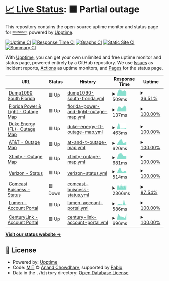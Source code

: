 # [📈 Live Status](https://statmon.valdi-via.com): <!--live status--> **🟧 Partial outage**

This repository contains the open-source uptime monitor and status page for [ᴮᴿᴬᴺᴰᴼᴺ](valdi-via.com), powered by [Upptime](https://github.com/upptime/upptime).

[![Uptime CI](https://github.com/chillwave/uptime.valdi-via/workflows/Uptime%20CI/badge.svg)](https://github.com/chillwave/uptime.valdi-via/actions?query=workflow%3A%22Uptime+CI%22)
[![Response Time CI](https://github.com/chillwave/uptime.valdi-via/workflows/Response%20Time%20CI/badge.svg)](https://github.com/chillwave/uptime.valdi-via/actions?query=workflow%3A%22Response+Time+CI%22)
[![Graphs CI](https://github.com/chillwave/uptime.valdi-via/workflows/Graphs%20CI/badge.svg)](https://github.com/chillwave/uptime.valdi-via/actions?query=workflow%3A%22Graphs+CI%22)
[![Static Site CI](https://github.com/chillwave/uptime.valdi-via/workflows/Static%20Site%20CI/badge.svg)](https://github.com/chillwave/uptime.valdi-via/actions?query=workflow%3A%22Static+Site+CI%22)
[![Summary CI](https://github.com/chillwave/uptime.valdi-via/workflows/Summary%20CI/badge.svg)](https://github.com/chillwave/uptime.valdi-via/actions?query=workflow%3A%22Summary+CI%22)

With [Upptime](https://upptime.js.org), you can get your own unlimited and free uptime monitor and status page, powered entirely by a GitHub repository. We use [Issues](https://github.com/chillwave/uptime.valdi-via/issues) as incident reports, [Actions](https://github.com/chillwave/uptime.valdi-via/actions) as uptime monitors, and [Pages](https://statmon.valdi-via.com) for the status page.

<!--start: status pages-->
<!-- This summary is generated by Upptime (https://github.com/upptime/upptime) -->
<!-- Do not edit this manually, your changes will be overwritten -->
<!-- prettier-ignore -->
| URL | Status | History | Response Time | Uptime |
| --- | ------ | ------- | ------------- | ------ |
| <img alt="" src="https://icons.duckduckgo.com/ip3/119xx.valdi-via.com.ico" height="13"> [Dump1090 South Florida](http://119xx.valdi-via.com:11090) | 🟩 Up | [dump1090-south-florida.yml](https://github.com/Chillwave/uptime.valdi-via/commits/HEAD/history/dump1090-south-florida.yml) | <details><summary><img alt="Response time graph" src="./graphs/dump1090-south-florida/response-time-week.png" height="20"> 509ms</summary><br><a href="https://statmon.valdi-via.com/history/dump1090-south-florida"><img alt="Response time 564" src="https://img.shields.io/endpoint?url=https%3A%2F%2Fraw.githubusercontent.com%2FChillwave%2Fuptime.valdi-via%2FHEAD%2Fapi%2Fdump1090-south-florida%2Fresponse-time.json"></a><br><a href="https://statmon.valdi-via.com/history/dump1090-south-florida"><img alt="24-hour response time 385" src="https://img.shields.io/endpoint?url=https%3A%2F%2Fraw.githubusercontent.com%2FChillwave%2Fuptime.valdi-via%2FHEAD%2Fapi%2Fdump1090-south-florida%2Fresponse-time-day.json"></a><br><a href="https://statmon.valdi-via.com/history/dump1090-south-florida"><img alt="7-day response time 509" src="https://img.shields.io/endpoint?url=https%3A%2F%2Fraw.githubusercontent.com%2FChillwave%2Fuptime.valdi-via%2FHEAD%2Fapi%2Fdump1090-south-florida%2Fresponse-time-week.json"></a><br><a href="https://statmon.valdi-via.com/history/dump1090-south-florida"><img alt="30-day response time 583" src="https://img.shields.io/endpoint?url=https%3A%2F%2Fraw.githubusercontent.com%2FChillwave%2Fuptime.valdi-via%2FHEAD%2Fapi%2Fdump1090-south-florida%2Fresponse-time-month.json"></a><br><a href="https://statmon.valdi-via.com/history/dump1090-south-florida"><img alt="1-year response time 564" src="https://img.shields.io/endpoint?url=https%3A%2F%2Fraw.githubusercontent.com%2FChillwave%2Fuptime.valdi-via%2FHEAD%2Fapi%2Fdump1090-south-florida%2Fresponse-time-year.json"></a></details> | <details><summary><a href="https://statmon.valdi-via.com/history/dump1090-south-florida">36.51%</a></summary><a href="https://statmon.valdi-via.com/history/dump1090-south-florida"><img alt="All-time uptime 72.38%" src="https://img.shields.io/endpoint?url=https%3A%2F%2Fraw.githubusercontent.com%2FChillwave%2Fuptime.valdi-via%2FHEAD%2Fapi%2Fdump1090-south-florida%2Fuptime.json"></a><br><a href="https://statmon.valdi-via.com/history/dump1090-south-florida"><img alt="24-hour uptime 100.00%" src="https://img.shields.io/endpoint?url=https%3A%2F%2Fraw.githubusercontent.com%2FChillwave%2Fuptime.valdi-via%2FHEAD%2Fapi%2Fdump1090-south-florida%2Fuptime-day.json"></a><br><a href="https://statmon.valdi-via.com/history/dump1090-south-florida"><img alt="7-day uptime 36.51%" src="https://img.shields.io/endpoint?url=https%3A%2F%2Fraw.githubusercontent.com%2FChillwave%2Fuptime.valdi-via%2FHEAD%2Fapi%2Fdump1090-south-florida%2Fuptime-week.json"></a><br><a href="https://statmon.valdi-via.com/history/dump1090-south-florida"><img alt="30-day uptime 59.37%" src="https://img.shields.io/endpoint?url=https%3A%2F%2Fraw.githubusercontent.com%2FChillwave%2Fuptime.valdi-via%2FHEAD%2Fapi%2Fdump1090-south-florida%2Fuptime-month.json"></a><br><a href="https://statmon.valdi-via.com/history/dump1090-south-florida"><img alt="1-year uptime 72.38%" src="https://img.shields.io/endpoint?url=https%3A%2F%2Fraw.githubusercontent.com%2FChillwave%2Fuptime.valdi-via%2FHEAD%2Fapi%2Fdump1090-south-florida%2Fuptime-year.json"></a></details>
| <img alt="" src="https://icons.duckduckgo.com/ip3/www.fplmaps.com.ico" height="13"> [Florida Power & Light - Outage Map](https://www.fplmaps.com/) | 🟩 Up | [florida-power-and-light-outage-map.yml](https://github.com/Chillwave/uptime.valdi-via/commits/HEAD/history/florida-power-and-light-outage-map.yml) | <details><summary><img alt="Response time graph" src="./graphs/florida-power-and-light-outage-map/response-time-week.png" height="20"> 137ms</summary><br><a href="https://statmon.valdi-via.com/history/florida-power-and-light-outage-map"><img alt="Response time 133" src="https://img.shields.io/endpoint?url=https%3A%2F%2Fraw.githubusercontent.com%2FChillwave%2Fuptime.valdi-via%2FHEAD%2Fapi%2Fflorida-power-and-light-outage-map%2Fresponse-time.json"></a><br><a href="https://statmon.valdi-via.com/history/florida-power-and-light-outage-map"><img alt="24-hour response time 110" src="https://img.shields.io/endpoint?url=https%3A%2F%2Fraw.githubusercontent.com%2FChillwave%2Fuptime.valdi-via%2FHEAD%2Fapi%2Fflorida-power-and-light-outage-map%2Fresponse-time-day.json"></a><br><a href="https://statmon.valdi-via.com/history/florida-power-and-light-outage-map"><img alt="7-day response time 137" src="https://img.shields.io/endpoint?url=https%3A%2F%2Fraw.githubusercontent.com%2FChillwave%2Fuptime.valdi-via%2FHEAD%2Fapi%2Fflorida-power-and-light-outage-map%2Fresponse-time-week.json"></a><br><a href="https://statmon.valdi-via.com/history/florida-power-and-light-outage-map"><img alt="30-day response time 126" src="https://img.shields.io/endpoint?url=https%3A%2F%2Fraw.githubusercontent.com%2FChillwave%2Fuptime.valdi-via%2FHEAD%2Fapi%2Fflorida-power-and-light-outage-map%2Fresponse-time-month.json"></a><br><a href="https://statmon.valdi-via.com/history/florida-power-and-light-outage-map"><img alt="1-year response time 133" src="https://img.shields.io/endpoint?url=https%3A%2F%2Fraw.githubusercontent.com%2FChillwave%2Fuptime.valdi-via%2FHEAD%2Fapi%2Fflorida-power-and-light-outage-map%2Fresponse-time-year.json"></a></details> | <details><summary><a href="https://statmon.valdi-via.com/history/florida-power-and-light-outage-map">100.00%</a></summary><a href="https://statmon.valdi-via.com/history/florida-power-and-light-outage-map"><img alt="All-time uptime 100.00%" src="https://img.shields.io/endpoint?url=https%3A%2F%2Fraw.githubusercontent.com%2FChillwave%2Fuptime.valdi-via%2FHEAD%2Fapi%2Fflorida-power-and-light-outage-map%2Fuptime.json"></a><br><a href="https://statmon.valdi-via.com/history/florida-power-and-light-outage-map"><img alt="24-hour uptime 100.00%" src="https://img.shields.io/endpoint?url=https%3A%2F%2Fraw.githubusercontent.com%2FChillwave%2Fuptime.valdi-via%2FHEAD%2Fapi%2Fflorida-power-and-light-outage-map%2Fuptime-day.json"></a><br><a href="https://statmon.valdi-via.com/history/florida-power-and-light-outage-map"><img alt="7-day uptime 100.00%" src="https://img.shields.io/endpoint?url=https%3A%2F%2Fraw.githubusercontent.com%2FChillwave%2Fuptime.valdi-via%2FHEAD%2Fapi%2Fflorida-power-and-light-outage-map%2Fuptime-week.json"></a><br><a href="https://statmon.valdi-via.com/history/florida-power-and-light-outage-map"><img alt="30-day uptime 100.00%" src="https://img.shields.io/endpoint?url=https%3A%2F%2Fraw.githubusercontent.com%2FChillwave%2Fuptime.valdi-via%2FHEAD%2Fapi%2Fflorida-power-and-light-outage-map%2Fuptime-month.json"></a><br><a href="https://statmon.valdi-via.com/history/florida-power-and-light-outage-map"><img alt="1-year uptime 100.00%" src="https://img.shields.io/endpoint?url=https%3A%2F%2Fraw.githubusercontent.com%2FChillwave%2Fuptime.valdi-via%2FHEAD%2Fapi%2Fflorida-power-and-light-outage-map%2Fuptime-year.json"></a></details>
| <img alt="" src="https://icons.duckduckgo.com/ip3/outagemaps.duke-energy.com.ico" height="13"> [Duke Energy (FL)- Outage Map](https://outagemaps.duke-energy.com/#/current-outages/fl) | 🟩 Up | [duke-energy-fl-outage-map.yml](https://github.com/Chillwave/uptime.valdi-via/commits/HEAD/history/duke-energy-fl-outage-map.yml) | <details><summary><img alt="Response time graph" src="./graphs/duke-energy-fl-outage-map/response-time-week.png" height="20"> 463ms</summary><br><a href="https://statmon.valdi-via.com/history/duke-energy-fl-outage-map"><img alt="Response time 849" src="https://img.shields.io/endpoint?url=https%3A%2F%2Fraw.githubusercontent.com%2FChillwave%2Fuptime.valdi-via%2FHEAD%2Fapi%2Fduke-energy-fl-outage-map%2Fresponse-time.json"></a><br><a href="https://statmon.valdi-via.com/history/duke-energy-fl-outage-map"><img alt="24-hour response time 175" src="https://img.shields.io/endpoint?url=https%3A%2F%2Fraw.githubusercontent.com%2FChillwave%2Fuptime.valdi-via%2FHEAD%2Fapi%2Fduke-energy-fl-outage-map%2Fresponse-time-day.json"></a><br><a href="https://statmon.valdi-via.com/history/duke-energy-fl-outage-map"><img alt="7-day response time 463" src="https://img.shields.io/endpoint?url=https%3A%2F%2Fraw.githubusercontent.com%2FChillwave%2Fuptime.valdi-via%2FHEAD%2Fapi%2Fduke-energy-fl-outage-map%2Fresponse-time-week.json"></a><br><a href="https://statmon.valdi-via.com/history/duke-energy-fl-outage-map"><img alt="30-day response time 771" src="https://img.shields.io/endpoint?url=https%3A%2F%2Fraw.githubusercontent.com%2FChillwave%2Fuptime.valdi-via%2FHEAD%2Fapi%2Fduke-energy-fl-outage-map%2Fresponse-time-month.json"></a><br><a href="https://statmon.valdi-via.com/history/duke-energy-fl-outage-map"><img alt="1-year response time 849" src="https://img.shields.io/endpoint?url=https%3A%2F%2Fraw.githubusercontent.com%2FChillwave%2Fuptime.valdi-via%2FHEAD%2Fapi%2Fduke-energy-fl-outage-map%2Fresponse-time-year.json"></a></details> | <details><summary><a href="https://statmon.valdi-via.com/history/duke-energy-fl-outage-map">100.00%</a></summary><a href="https://statmon.valdi-via.com/history/duke-energy-fl-outage-map"><img alt="All-time uptime 100.00%" src="https://img.shields.io/endpoint?url=https%3A%2F%2Fraw.githubusercontent.com%2FChillwave%2Fuptime.valdi-via%2FHEAD%2Fapi%2Fduke-energy-fl-outage-map%2Fuptime.json"></a><br><a href="https://statmon.valdi-via.com/history/duke-energy-fl-outage-map"><img alt="24-hour uptime 100.00%" src="https://img.shields.io/endpoint?url=https%3A%2F%2Fraw.githubusercontent.com%2FChillwave%2Fuptime.valdi-via%2FHEAD%2Fapi%2Fduke-energy-fl-outage-map%2Fuptime-day.json"></a><br><a href="https://statmon.valdi-via.com/history/duke-energy-fl-outage-map"><img alt="7-day uptime 100.00%" src="https://img.shields.io/endpoint?url=https%3A%2F%2Fraw.githubusercontent.com%2FChillwave%2Fuptime.valdi-via%2FHEAD%2Fapi%2Fduke-energy-fl-outage-map%2Fuptime-week.json"></a><br><a href="https://statmon.valdi-via.com/history/duke-energy-fl-outage-map"><img alt="30-day uptime 100.00%" src="https://img.shields.io/endpoint?url=https%3A%2F%2Fraw.githubusercontent.com%2FChillwave%2Fuptime.valdi-via%2FHEAD%2Fapi%2Fduke-energy-fl-outage-map%2Fuptime-month.json"></a><br><a href="https://statmon.valdi-via.com/history/duke-energy-fl-outage-map"><img alt="1-year uptime 100.00%" src="https://img.shields.io/endpoint?url=https%3A%2F%2Fraw.githubusercontent.com%2FChillwave%2Fuptime.valdi-via%2FHEAD%2Fapi%2Fduke-energy-fl-outage-map%2Fuptime-year.json"></a></details>
| <img alt="" src="https://icons.duckduckgo.com/ip3/www.att.com.ico" height="13"> [AT&T - Outage Map](https://www.att.com/outages) | 🟩 Up | [at-and-t-outage-map.yml](https://github.com/Chillwave/uptime.valdi-via/commits/HEAD/history/at-and-t-outage-map.yml) | <details><summary><img alt="Response time graph" src="./graphs/at-and-t-outage-map/response-time-week.png" height="20"> 620ms</summary><br><a href="https://statmon.valdi-via.com/history/at-and-t-outage-map"><img alt="Response time 584" src="https://img.shields.io/endpoint?url=https%3A%2F%2Fraw.githubusercontent.com%2FChillwave%2Fuptime.valdi-via%2FHEAD%2Fapi%2Fat-and-t-outage-map%2Fresponse-time.json"></a><br><a href="https://statmon.valdi-via.com/history/at-and-t-outage-map"><img alt="24-hour response time 516" src="https://img.shields.io/endpoint?url=https%3A%2F%2Fraw.githubusercontent.com%2FChillwave%2Fuptime.valdi-via%2FHEAD%2Fapi%2Fat-and-t-outage-map%2Fresponse-time-day.json"></a><br><a href="https://statmon.valdi-via.com/history/at-and-t-outage-map"><img alt="7-day response time 620" src="https://img.shields.io/endpoint?url=https%3A%2F%2Fraw.githubusercontent.com%2FChillwave%2Fuptime.valdi-via%2FHEAD%2Fapi%2Fat-and-t-outage-map%2Fresponse-time-week.json"></a><br><a href="https://statmon.valdi-via.com/history/at-and-t-outage-map"><img alt="30-day response time 569" src="https://img.shields.io/endpoint?url=https%3A%2F%2Fraw.githubusercontent.com%2FChillwave%2Fuptime.valdi-via%2FHEAD%2Fapi%2Fat-and-t-outage-map%2Fresponse-time-month.json"></a><br><a href="https://statmon.valdi-via.com/history/at-and-t-outage-map"><img alt="1-year response time 584" src="https://img.shields.io/endpoint?url=https%3A%2F%2Fraw.githubusercontent.com%2FChillwave%2Fuptime.valdi-via%2FHEAD%2Fapi%2Fat-and-t-outage-map%2Fresponse-time-year.json"></a></details> | <details><summary><a href="https://statmon.valdi-via.com/history/at-and-t-outage-map">100.00%</a></summary><a href="https://statmon.valdi-via.com/history/at-and-t-outage-map"><img alt="All-time uptime 100.00%" src="https://img.shields.io/endpoint?url=https%3A%2F%2Fraw.githubusercontent.com%2FChillwave%2Fuptime.valdi-via%2FHEAD%2Fapi%2Fat-and-t-outage-map%2Fuptime.json"></a><br><a href="https://statmon.valdi-via.com/history/at-and-t-outage-map"><img alt="24-hour uptime 100.00%" src="https://img.shields.io/endpoint?url=https%3A%2F%2Fraw.githubusercontent.com%2FChillwave%2Fuptime.valdi-via%2FHEAD%2Fapi%2Fat-and-t-outage-map%2Fuptime-day.json"></a><br><a href="https://statmon.valdi-via.com/history/at-and-t-outage-map"><img alt="7-day uptime 100.00%" src="https://img.shields.io/endpoint?url=https%3A%2F%2Fraw.githubusercontent.com%2FChillwave%2Fuptime.valdi-via%2FHEAD%2Fapi%2Fat-and-t-outage-map%2Fuptime-week.json"></a><br><a href="https://statmon.valdi-via.com/history/at-and-t-outage-map"><img alt="30-day uptime 100.00%" src="https://img.shields.io/endpoint?url=https%3A%2F%2Fraw.githubusercontent.com%2FChillwave%2Fuptime.valdi-via%2FHEAD%2Fapi%2Fat-and-t-outage-map%2Fuptime-month.json"></a><br><a href="https://statmon.valdi-via.com/history/at-and-t-outage-map"><img alt="1-year uptime 100.00%" src="https://img.shields.io/endpoint?url=https%3A%2F%2Fraw.githubusercontent.com%2FChillwave%2Fuptime.valdi-via%2FHEAD%2Fapi%2Fat-and-t-outage-map%2Fuptime-year.json"></a></details>
| <img alt="" src="https://icons.duckduckgo.com/ip3/www.xfinity.com.ico" height="13"> [Xfinity - Outage Map](https://www.xfinity.com/support/statusmap) | 🟩 Up | [xfinity-outage-map.yml](https://github.com/Chillwave/uptime.valdi-via/commits/HEAD/history/xfinity-outage-map.yml) | <details><summary><img alt="Response time graph" src="./graphs/xfinity-outage-map/response-time-week.png" height="20"> 681ms</summary><br><a href="https://statmon.valdi-via.com/history/xfinity-outage-map"><img alt="Response time 761" src="https://img.shields.io/endpoint?url=https%3A%2F%2Fraw.githubusercontent.com%2FChillwave%2Fuptime.valdi-via%2FHEAD%2Fapi%2Fxfinity-outage-map%2Fresponse-time.json"></a><br><a href="https://statmon.valdi-via.com/history/xfinity-outage-map"><img alt="24-hour response time 505" src="https://img.shields.io/endpoint?url=https%3A%2F%2Fraw.githubusercontent.com%2FChillwave%2Fuptime.valdi-via%2FHEAD%2Fapi%2Fxfinity-outage-map%2Fresponse-time-day.json"></a><br><a href="https://statmon.valdi-via.com/history/xfinity-outage-map"><img alt="7-day response time 681" src="https://img.shields.io/endpoint?url=https%3A%2F%2Fraw.githubusercontent.com%2FChillwave%2Fuptime.valdi-via%2FHEAD%2Fapi%2Fxfinity-outage-map%2Fresponse-time-week.json"></a><br><a href="https://statmon.valdi-via.com/history/xfinity-outage-map"><img alt="30-day response time 749" src="https://img.shields.io/endpoint?url=https%3A%2F%2Fraw.githubusercontent.com%2FChillwave%2Fuptime.valdi-via%2FHEAD%2Fapi%2Fxfinity-outage-map%2Fresponse-time-month.json"></a><br><a href="https://statmon.valdi-via.com/history/xfinity-outage-map"><img alt="1-year response time 761" src="https://img.shields.io/endpoint?url=https%3A%2F%2Fraw.githubusercontent.com%2FChillwave%2Fuptime.valdi-via%2FHEAD%2Fapi%2Fxfinity-outage-map%2Fresponse-time-year.json"></a></details> | <details><summary><a href="https://statmon.valdi-via.com/history/xfinity-outage-map">100.00%</a></summary><a href="https://statmon.valdi-via.com/history/xfinity-outage-map"><img alt="All-time uptime 100.00%" src="https://img.shields.io/endpoint?url=https%3A%2F%2Fraw.githubusercontent.com%2FChillwave%2Fuptime.valdi-via%2FHEAD%2Fapi%2Fxfinity-outage-map%2Fuptime.json"></a><br><a href="https://statmon.valdi-via.com/history/xfinity-outage-map"><img alt="24-hour uptime 100.00%" src="https://img.shields.io/endpoint?url=https%3A%2F%2Fraw.githubusercontent.com%2FChillwave%2Fuptime.valdi-via%2FHEAD%2Fapi%2Fxfinity-outage-map%2Fuptime-day.json"></a><br><a href="https://statmon.valdi-via.com/history/xfinity-outage-map"><img alt="7-day uptime 100.00%" src="https://img.shields.io/endpoint?url=https%3A%2F%2Fraw.githubusercontent.com%2FChillwave%2Fuptime.valdi-via%2FHEAD%2Fapi%2Fxfinity-outage-map%2Fuptime-week.json"></a><br><a href="https://statmon.valdi-via.com/history/xfinity-outage-map"><img alt="30-day uptime 100.00%" src="https://img.shields.io/endpoint?url=https%3A%2F%2Fraw.githubusercontent.com%2FChillwave%2Fuptime.valdi-via%2FHEAD%2Fapi%2Fxfinity-outage-map%2Fuptime-month.json"></a><br><a href="https://statmon.valdi-via.com/history/xfinity-outage-map"><img alt="1-year uptime 100.00%" src="https://img.shields.io/endpoint?url=https%3A%2F%2Fraw.githubusercontent.com%2FChillwave%2Fuptime.valdi-via%2FHEAD%2Fapi%2Fxfinity-outage-map%2Fuptime-year.json"></a></details>
| <img alt="" src="https://icons.duckduckgo.com/ip3/verizon.com.ico" height="13"> [Verizon - Status](https://verizon.com/CheckStatus) | 🟩 Up | [verizon-status.yml](https://github.com/Chillwave/uptime.valdi-via/commits/HEAD/history/verizon-status.yml) | <details><summary><img alt="Response time graph" src="./graphs/verizon-status/response-time-week.png" height="20"> 514ms</summary><br><a href="https://statmon.valdi-via.com/history/verizon-status"><img alt="Response time 490" src="https://img.shields.io/endpoint?url=https%3A%2F%2Fraw.githubusercontent.com%2FChillwave%2Fuptime.valdi-via%2FHEAD%2Fapi%2Fverizon-status%2Fresponse-time.json"></a><br><a href="https://statmon.valdi-via.com/history/verizon-status"><img alt="24-hour response time 286" src="https://img.shields.io/endpoint?url=https%3A%2F%2Fraw.githubusercontent.com%2FChillwave%2Fuptime.valdi-via%2FHEAD%2Fapi%2Fverizon-status%2Fresponse-time-day.json"></a><br><a href="https://statmon.valdi-via.com/history/verizon-status"><img alt="7-day response time 514" src="https://img.shields.io/endpoint?url=https%3A%2F%2Fraw.githubusercontent.com%2FChillwave%2Fuptime.valdi-via%2FHEAD%2Fapi%2Fverizon-status%2Fresponse-time-week.json"></a><br><a href="https://statmon.valdi-via.com/history/verizon-status"><img alt="30-day response time 497" src="https://img.shields.io/endpoint?url=https%3A%2F%2Fraw.githubusercontent.com%2FChillwave%2Fuptime.valdi-via%2FHEAD%2Fapi%2Fverizon-status%2Fresponse-time-month.json"></a><br><a href="https://statmon.valdi-via.com/history/verizon-status"><img alt="1-year response time 490" src="https://img.shields.io/endpoint?url=https%3A%2F%2Fraw.githubusercontent.com%2FChillwave%2Fuptime.valdi-via%2FHEAD%2Fapi%2Fverizon-status%2Fresponse-time-year.json"></a></details> | <details><summary><a href="https://statmon.valdi-via.com/history/verizon-status">100.00%</a></summary><a href="https://statmon.valdi-via.com/history/verizon-status"><img alt="All-time uptime 100.00%" src="https://img.shields.io/endpoint?url=https%3A%2F%2Fraw.githubusercontent.com%2FChillwave%2Fuptime.valdi-via%2FHEAD%2Fapi%2Fverizon-status%2Fuptime.json"></a><br><a href="https://statmon.valdi-via.com/history/verizon-status"><img alt="24-hour uptime 100.00%" src="https://img.shields.io/endpoint?url=https%3A%2F%2Fraw.githubusercontent.com%2FChillwave%2Fuptime.valdi-via%2FHEAD%2Fapi%2Fverizon-status%2Fuptime-day.json"></a><br><a href="https://statmon.valdi-via.com/history/verizon-status"><img alt="7-day uptime 100.00%" src="https://img.shields.io/endpoint?url=https%3A%2F%2Fraw.githubusercontent.com%2FChillwave%2Fuptime.valdi-via%2FHEAD%2Fapi%2Fverizon-status%2Fuptime-week.json"></a><br><a href="https://statmon.valdi-via.com/history/verizon-status"><img alt="30-day uptime 100.00%" src="https://img.shields.io/endpoint?url=https%3A%2F%2Fraw.githubusercontent.com%2FChillwave%2Fuptime.valdi-via%2FHEAD%2Fapi%2Fverizon-status%2Fuptime-month.json"></a><br><a href="https://statmon.valdi-via.com/history/verizon-status"><img alt="1-year uptime 100.00%" src="https://img.shields.io/endpoint?url=https%3A%2F%2Fraw.githubusercontent.com%2FChillwave%2Fuptime.valdi-via%2FHEAD%2Fapi%2Fverizon-status%2Fuptime-year.json"></a></details>
| <img alt="" src="https://icons.duckduckgo.com/ip3/business.comcast.com.ico" height="13"> [Comcast Buisness - Status](https://business.comcast.com/status/) | 🟥 Down | [comcast-buisness-status.yml](https://github.com/Chillwave/uptime.valdi-via/commits/HEAD/history/comcast-buisness-status.yml) | <details><summary><img alt="Response time graph" src="./graphs/comcast-buisness-status/response-time-week.png" height="20"> 2366ms</summary><br><a href="https://statmon.valdi-via.com/history/comcast-buisness-status"><img alt="Response time 1907" src="https://img.shields.io/endpoint?url=https%3A%2F%2Fraw.githubusercontent.com%2FChillwave%2Fuptime.valdi-via%2FHEAD%2Fapi%2Fcomcast-buisness-status%2Fresponse-time.json"></a><br><a href="https://statmon.valdi-via.com/history/comcast-buisness-status"><img alt="24-hour response time 2358" src="https://img.shields.io/endpoint?url=https%3A%2F%2Fraw.githubusercontent.com%2FChillwave%2Fuptime.valdi-via%2FHEAD%2Fapi%2Fcomcast-buisness-status%2Fresponse-time-day.json"></a><br><a href="https://statmon.valdi-via.com/history/comcast-buisness-status"><img alt="7-day response time 2366" src="https://img.shields.io/endpoint?url=https%3A%2F%2Fraw.githubusercontent.com%2FChillwave%2Fuptime.valdi-via%2FHEAD%2Fapi%2Fcomcast-buisness-status%2Fresponse-time-week.json"></a><br><a href="https://statmon.valdi-via.com/history/comcast-buisness-status"><img alt="30-day response time 2024" src="https://img.shields.io/endpoint?url=https%3A%2F%2Fraw.githubusercontent.com%2FChillwave%2Fuptime.valdi-via%2FHEAD%2Fapi%2Fcomcast-buisness-status%2Fresponse-time-month.json"></a><br><a href="https://statmon.valdi-via.com/history/comcast-buisness-status"><img alt="1-year response time 1907" src="https://img.shields.io/endpoint?url=https%3A%2F%2Fraw.githubusercontent.com%2FChillwave%2Fuptime.valdi-via%2FHEAD%2Fapi%2Fcomcast-buisness-status%2Fresponse-time-year.json"></a></details> | <details><summary><a href="https://statmon.valdi-via.com/history/comcast-buisness-status">97.54%</a></summary><a href="https://statmon.valdi-via.com/history/comcast-buisness-status"><img alt="All-time uptime 99.60%" src="https://img.shields.io/endpoint?url=https%3A%2F%2Fraw.githubusercontent.com%2FChillwave%2Fuptime.valdi-via%2FHEAD%2Fapi%2Fcomcast-buisness-status%2Fuptime.json"></a><br><a href="https://statmon.valdi-via.com/history/comcast-buisness-status"><img alt="24-hour uptime 94.40%" src="https://img.shields.io/endpoint?url=https%3A%2F%2Fraw.githubusercontent.com%2FChillwave%2Fuptime.valdi-via%2FHEAD%2Fapi%2Fcomcast-buisness-status%2Fuptime-day.json"></a><br><a href="https://statmon.valdi-via.com/history/comcast-buisness-status"><img alt="7-day uptime 97.54%" src="https://img.shields.io/endpoint?url=https%3A%2F%2Fraw.githubusercontent.com%2FChillwave%2Fuptime.valdi-via%2FHEAD%2Fapi%2Fcomcast-buisness-status%2Fuptime-week.json"></a><br><a href="https://statmon.valdi-via.com/history/comcast-buisness-status"><img alt="30-day uptime 99.43%" src="https://img.shields.io/endpoint?url=https%3A%2F%2Fraw.githubusercontent.com%2FChillwave%2Fuptime.valdi-via%2FHEAD%2Fapi%2Fcomcast-buisness-status%2Fuptime-month.json"></a><br><a href="https://statmon.valdi-via.com/history/comcast-buisness-status"><img alt="1-year uptime 99.60%" src="https://img.shields.io/endpoint?url=https%3A%2F%2Fraw.githubusercontent.com%2FChillwave%2Fuptime.valdi-via%2FHEAD%2Fapi%2Fcomcast-buisness-status%2Fuptime-year.json"></a></details>
| <img alt="" src="https://icons.duckduckgo.com/ip3/www.lumen.com.ico" height="13"> [Lumen - Account Portal](https://www.lumen.com/login) | 🟩 Up | [lumen-account-portal.yml](https://github.com/Chillwave/uptime.valdi-via/commits/HEAD/history/lumen-account-portal.yml) | <details><summary><img alt="Response time graph" src="./graphs/lumen-account-portal/response-time-week.png" height="20"> 586ms</summary><br><a href="https://statmon.valdi-via.com/history/lumen-account-portal"><img alt="Response time 758" src="https://img.shields.io/endpoint?url=https%3A%2F%2Fraw.githubusercontent.com%2FChillwave%2Fuptime.valdi-via%2FHEAD%2Fapi%2Flumen-account-portal%2Fresponse-time.json"></a><br><a href="https://statmon.valdi-via.com/history/lumen-account-portal"><img alt="24-hour response time 361" src="https://img.shields.io/endpoint?url=https%3A%2F%2Fraw.githubusercontent.com%2FChillwave%2Fuptime.valdi-via%2FHEAD%2Fapi%2Flumen-account-portal%2Fresponse-time-day.json"></a><br><a href="https://statmon.valdi-via.com/history/lumen-account-portal"><img alt="7-day response time 586" src="https://img.shields.io/endpoint?url=https%3A%2F%2Fraw.githubusercontent.com%2FChillwave%2Fuptime.valdi-via%2FHEAD%2Fapi%2Flumen-account-portal%2Fresponse-time-week.json"></a><br><a href="https://statmon.valdi-via.com/history/lumen-account-portal"><img alt="30-day response time 483" src="https://img.shields.io/endpoint?url=https%3A%2F%2Fraw.githubusercontent.com%2FChillwave%2Fuptime.valdi-via%2FHEAD%2Fapi%2Flumen-account-portal%2Fresponse-time-month.json"></a><br><a href="https://statmon.valdi-via.com/history/lumen-account-portal"><img alt="1-year response time 758" src="https://img.shields.io/endpoint?url=https%3A%2F%2Fraw.githubusercontent.com%2FChillwave%2Fuptime.valdi-via%2FHEAD%2Fapi%2Flumen-account-portal%2Fresponse-time-year.json"></a></details> | <details><summary><a href="https://statmon.valdi-via.com/history/lumen-account-portal">100.00%</a></summary><a href="https://statmon.valdi-via.com/history/lumen-account-portal"><img alt="All-time uptime 100.00%" src="https://img.shields.io/endpoint?url=https%3A%2F%2Fraw.githubusercontent.com%2FChillwave%2Fuptime.valdi-via%2FHEAD%2Fapi%2Flumen-account-portal%2Fuptime.json"></a><br><a href="https://statmon.valdi-via.com/history/lumen-account-portal"><img alt="24-hour uptime 100.00%" src="https://img.shields.io/endpoint?url=https%3A%2F%2Fraw.githubusercontent.com%2FChillwave%2Fuptime.valdi-via%2FHEAD%2Fapi%2Flumen-account-portal%2Fuptime-day.json"></a><br><a href="https://statmon.valdi-via.com/history/lumen-account-portal"><img alt="7-day uptime 100.00%" src="https://img.shields.io/endpoint?url=https%3A%2F%2Fraw.githubusercontent.com%2FChillwave%2Fuptime.valdi-via%2FHEAD%2Fapi%2Flumen-account-portal%2Fuptime-week.json"></a><br><a href="https://statmon.valdi-via.com/history/lumen-account-portal"><img alt="30-day uptime 100.00%" src="https://img.shields.io/endpoint?url=https%3A%2F%2Fraw.githubusercontent.com%2FChillwave%2Fuptime.valdi-via%2FHEAD%2Fapi%2Flumen-account-portal%2Fuptime-month.json"></a><br><a href="https://statmon.valdi-via.com/history/lumen-account-portal"><img alt="1-year uptime 100.00%" src="https://img.shields.io/endpoint?url=https%3A%2F%2Fraw.githubusercontent.com%2FChillwave%2Fuptime.valdi-via%2FHEAD%2Fapi%2Flumen-account-portal%2Fuptime-year.json"></a></details>
| <img alt="" src="https://icons.duckduckgo.com/ip3/dh.centurylink.com.ico" height="13"> [CenturyLink - Account Portal](https://dh.centurylink.com/) | 🟩 Up | [century-link-account-portal.yml](https://github.com/Chillwave/uptime.valdi-via/commits/HEAD/history/century-link-account-portal.yml) | <details><summary><img alt="Response time graph" src="./graphs/century-link-account-portal/response-time-week.png" height="20"> 696ms</summary><br><a href="https://statmon.valdi-via.com/history/century-link-account-portal"><img alt="Response time 686" src="https://img.shields.io/endpoint?url=https%3A%2F%2Fraw.githubusercontent.com%2FChillwave%2Fuptime.valdi-via%2FHEAD%2Fapi%2Fcentury-link-account-portal%2Fresponse-time.json"></a><br><a href="https://statmon.valdi-via.com/history/century-link-account-portal"><img alt="24-hour response time 1159" src="https://img.shields.io/endpoint?url=https%3A%2F%2Fraw.githubusercontent.com%2FChillwave%2Fuptime.valdi-via%2FHEAD%2Fapi%2Fcentury-link-account-portal%2Fresponse-time-day.json"></a><br><a href="https://statmon.valdi-via.com/history/century-link-account-portal"><img alt="7-day response time 696" src="https://img.shields.io/endpoint?url=https%3A%2F%2Fraw.githubusercontent.com%2FChillwave%2Fuptime.valdi-via%2FHEAD%2Fapi%2Fcentury-link-account-portal%2Fresponse-time-week.json"></a><br><a href="https://statmon.valdi-via.com/history/century-link-account-portal"><img alt="30-day response time 691" src="https://img.shields.io/endpoint?url=https%3A%2F%2Fraw.githubusercontent.com%2FChillwave%2Fuptime.valdi-via%2FHEAD%2Fapi%2Fcentury-link-account-portal%2Fresponse-time-month.json"></a><br><a href="https://statmon.valdi-via.com/history/century-link-account-portal"><img alt="1-year response time 686" src="https://img.shields.io/endpoint?url=https%3A%2F%2Fraw.githubusercontent.com%2FChillwave%2Fuptime.valdi-via%2FHEAD%2Fapi%2Fcentury-link-account-portal%2Fresponse-time-year.json"></a></details> | <details><summary><a href="https://statmon.valdi-via.com/history/century-link-account-portal">100.00%</a></summary><a href="https://statmon.valdi-via.com/history/century-link-account-portal"><img alt="All-time uptime 100.00%" src="https://img.shields.io/endpoint?url=https%3A%2F%2Fraw.githubusercontent.com%2FChillwave%2Fuptime.valdi-via%2FHEAD%2Fapi%2Fcentury-link-account-portal%2Fuptime.json"></a><br><a href="https://statmon.valdi-via.com/history/century-link-account-portal"><img alt="24-hour uptime 100.00%" src="https://img.shields.io/endpoint?url=https%3A%2F%2Fraw.githubusercontent.com%2FChillwave%2Fuptime.valdi-via%2FHEAD%2Fapi%2Fcentury-link-account-portal%2Fuptime-day.json"></a><br><a href="https://statmon.valdi-via.com/history/century-link-account-portal"><img alt="7-day uptime 100.00%" src="https://img.shields.io/endpoint?url=https%3A%2F%2Fraw.githubusercontent.com%2FChillwave%2Fuptime.valdi-via%2FHEAD%2Fapi%2Fcentury-link-account-portal%2Fuptime-week.json"></a><br><a href="https://statmon.valdi-via.com/history/century-link-account-portal"><img alt="30-day uptime 100.00%" src="https://img.shields.io/endpoint?url=https%3A%2F%2Fraw.githubusercontent.com%2FChillwave%2Fuptime.valdi-via%2FHEAD%2Fapi%2Fcentury-link-account-portal%2Fuptime-month.json"></a><br><a href="https://statmon.valdi-via.com/history/century-link-account-portal"><img alt="1-year uptime 100.00%" src="https://img.shields.io/endpoint?url=https%3A%2F%2Fraw.githubusercontent.com%2FChillwave%2Fuptime.valdi-via%2FHEAD%2Fapi%2Fcentury-link-account-portal%2Fuptime-year.json"></a></details>

<!--end: status pages-->

[**Visit our status website →**](https://statmon.valdi-via.com)

## 📄 License

- Powered by: [Upptime](https://github.com/upptime/upptime)
- Code: [MIT](./LICENSE) © [Anand Chowdhary](https://anandchowdhary.com), supported by [Pabio](https://pabio.com)
- Data in the `./history` directory: [Open Database License](https://opendatacommons.org/licenses/odbl/1-0/)
